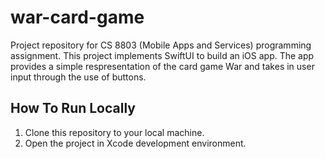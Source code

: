 # war-card-game
Project repository for CS 8803 (Mobile Apps and Services) programming assignment. This project implements SwiftUI to build an iOS app. The app provides a simple respresentation of the card game War and takes in user input through the use of buttons.

## How To Run Locally
1. Clone this repository to your local machine.
2. Open the project in Xcode development environment.
